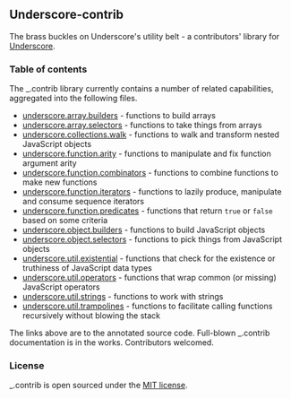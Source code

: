 ## Underscore-contrib

The brass buckles on Underscore's utility belt - a contributors' library for [Underscore](http://underscorejs.org/).

### Table of contents

The _.contrib library currently contains a number of related capabilities, aggregated into the following files.

  - [underscore.array.builders](docs/underscore.array.builders.html) - functions to build arrays
  - [underscore.array.selectors](docs/underscore.array.selectors.html) - functions to take things from arrays
  - [underscore.collections.walk](docs/underscore.collections.walk.html) - functions to walk and transform nested JavaScript objects
  - [underscore.function.arity](docs/underscore.function.arity.html) - functions to manipulate and fix function argument arity
  - [underscore.function.combinators](docs/underscore.function.combinators.html) - functions to combine functions to make new functions
  - [underscore.function.iterators](docs/underscore.function.iterators.html) - functions to lazily produce, manipulate and consume sequence iterators
  - [underscore.function.predicates](docs/underscore.function.predicates.html) - functions that return `true` or `false` based on some criteria
  - [underscore.object.builders](docs/underscore.object.builders.html) - functions to build JavaScript objects
  - [underscore.object.selectors](docs/underscore.object.selectors.html) - functions to pick things from JavaScript objects
  - [underscore.util.existential](docs/underscore.util.existential.html) - functions that check for the existence or truthiness of JavaScript data types
  - [underscore.util.operators](docs/underscore.util.operators.html) - functions that wrap common (or missing) JavaScript operators
  - [underscore.util.strings](docs/underscore.util.strings.html) - functions to work with strings
  - [underscore.util.trampolines](docs/underscore.util.trampolines.html) - functions to facilitate calling functions recursively without blowing the stack

The links above are to the annotated source code.  Full-blown _.contrib documentation is in the works.  Contributors welcomed.

### License

_.contrib is open sourced under the [MIT license](https://github.com/documentcloud/underscore-contrib/blob/master/LICENSE). 
